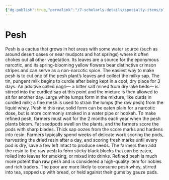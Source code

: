 ```yaml
---
{"dg-publish":true,"permalink":"/7-scholarly-details/specialty-items/plants-and-fungi/pesh/","noteIcon":""}
---
```


# Pesh

Pesh is a cactus that grows in hot areas with some water source (such as around desert oases or near mudpots and hot springs) where it often chokes out all other vegetation. Its leaves are a source for the eponymous narcotic, and its spring-blooming yellow flowers bear distinctive crimson stripes and can serve as a non-narcotic spice. The easiest way to make pesh is to cut one of the pesh plant’s leaves and collect the milky sap. The tin, pungent milk begins to curdle after being kept in a cool, dry place for 3 days. An additive called nagri— a bitter salt mined from dry lake beds— is stirred into the curdled sap at this point and the mixture is then allowed to sit for another day. Large white lumps form in the mixture, like curds in curdled milk; a fine mesh is used to strain the lumps (the raw pesh) from the liquid whey. Pesh in this raw, solid form can be eaten plain for a narcotic dose, but is more commonly smoked in a water pipe or hookah. To make refined pesh, farmers must wait for the 2 months each year when the pesh plants bloom. Fat seedpods swell on the plants, and the farmers score the pods with sharp blades. Thick sap oozes from the score marks and hardens into resin. Farmers typically spend weeks of delicate work scoring the pods, harvesting the dried resin after a day, and scoring fresh marks until every pod is dry, save a few left intact to produce seeds. The farmers then add the resin to the raw pesh to form sticky black blocks that can be eaten, rolled into leaves for smoking, or mixed into drinks. Refined pesh is much more potent than raw pesh and is considered a high-quality item for nobles and rich traders. The poor are more likely to consume pesh whey, stirred into tea, sopped up with bread, or held against their gums by gauze pads.